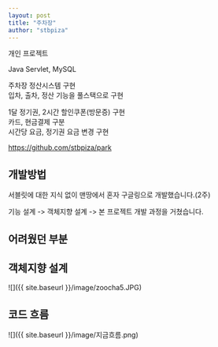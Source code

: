 ```yaml
---
layout: post
title: "주차장"
author: "stbpiza"
---
```


개인 프로젝트   

Java Servlet, MySQL   

주차장 정산시스템 구현   
입차, 출차, 정산 기능을 풀스택으로 구현   

1달 정기권, 2시간 할인쿠폰(방문증) 구현   
카드, 현금결제 구분   
시간당 요금, 정기권 요금 변경 구현   

<a href="https://github.com/stbpiza/park">https://github.com/stbpiza/park</a>

## 개발방법   

서블릿에 대한 지식 없이 맨땅에서 혼자 구글링으로 개발했습니다.(2주)   
   
기능 설계 -> 객체지향 설계 -> 본 프로젝트 개발 과정을 거쳤습니다.   

## 어려웠던 부분



## 객체지향 설계   

![]({{ site.baseurl }}/image/zoocha5.JPG)

## 코드 흐름

![]({{ site.baseurl }}/image/지금흐름.png)


